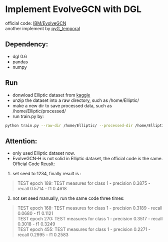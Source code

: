 # Implement EvolveGCN with DGL
official code: [IBM/EvolveGCN](https://github.com/IBM/EvolveGCN)  
another implement by [pyG_temporal](https://github.com/benedekrozemberczki/pytorch_geometric_temporal/blob/master/torch_geometric_temporal/nn/recurrent/evolvegcno.py)  

## Dependency:
* dgl 0.6
* pandas
* numpy

## Run
* donwload Elliptic dataset from [kaggle](kaggle.com/ellipticco/elliptic-data-set)
* unzip the dataset into a raw directory, such as /home/Elliptic/
* make a new dir to save processed data, such as /home/Elliptic/processed/
* run train.py by:
```bash
python train.py --raw-dir /home/Elliptic/ --processed-dir /home/Elliptic/processed
```

## Attention:  
* only used Elliptic dataset now.
* EvolveGCN-H is not solid in Elliptic dataset, the official code is the same.  
Official Code Reuslt:  
1. set seed to 1234, finally result is :
> TEST epoch 189: TEST measures for class 1 - precision 0.3875 - recall 0.5714 - f1 0.4618  
2. not set seed manually, run the same code three times:
> TEST epoch 168: TEST measures for class 1 - precision 0.3189 - recall 0.0680 - f1 0.1121  
> TEST epoch 270: TEST measures for class 1 - precision 0.3517 - recall 0.3018 - f1 0.3249  
> TEST epoch 455: TEST measures for class 1 - precision 0.2271 - recall 0.2995 - f1 0.2583  
